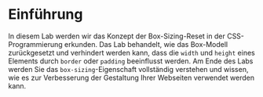 # Einführung

In diesem Lab werden wir das Konzept der Box-Sizing-Reset in der CSS-Programmierung erkunden. Das Lab behandelt, wie das Box-Modell zurückgesetzt und verhindert werden kann, dass die `width` und `height` eines Elements durch `border` oder `padding` beeinflusst werden. Am Ende des Labs werden Sie das `box-sizing`-Eigenschaft vollständig verstehen und wissen, wie es zur Verbesserung der Gestaltung Ihrer Webseiten verwendet werden kann.
